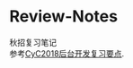 # Review-Notes
秋招复习笔记<br>
参考[CyC2018后台开发复习要点](https://github.com/CyC2018/Backend-Interview-Guide/blob/master/doc/一文帮你理清面试知识点.md). 
